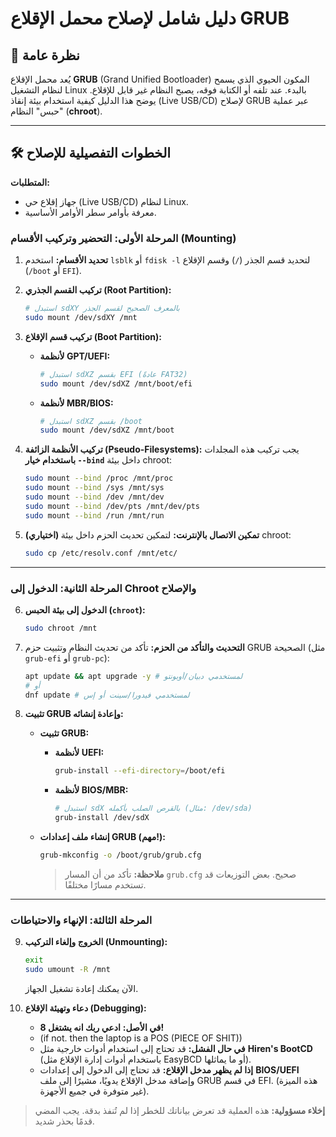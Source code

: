 # دليل شامل لإصلاح محمل الإقلاع GRUB

## 🚀 نظرة عامة

يُعد محمل الإقلاع **GRUB** (Grand Unified Bootloader) المكون الحيوي الذي يسمح لنظام التشغيل Linux بالبدء. عند تلفه أو الكتابة فوقه، يصبح النظام غير قابل للإقلاع. يوضح هذا الدليل كيفية استخدام بيئة إنقاذ (Live USB/CD) لإصلاح GRUB عبر عملية "حبس" النظام (**chroot**).

---

## 🛠️ الخطوات التفصيلية للإصلاح

**المتطلبات:**
* جهاز إقلاع حي (Live USB/CD) لنظام Linux.
* معرفة بأوامر سطر الأوامر الأساسية.

### المرحلة الأولى: التحضير وتركيب الأقسام (Mounting)

1.  **تحديد الأقسام:**
    استخدم `lsblk` أو `fdisk -l` لتحديد قسم الجذر (`/`) وقسم الإقلاع (`/boot` أو `EFI`).

2.  **تركيب القسم الجذري (Root Partition):**
    ```bash
    # استبدل sdXY بالمعرف الصحيح لقسم الجذر
    sudo mount /dev/sdXY /mnt
    ```

3.  **تركيب قسم الإقلاع (Boot Partition):**
    * **لأنظمة GPT/UEFI:**
        ```bash
        # استبدل sdXZ بقسم EFI (عادةً FAT32)
        sudo mount /dev/sdXZ /mnt/boot/efi
        ```
    * **لأنظمة MBR/BIOS:**
        ```bash
        # استبدل sdXZ بقسم /boot
        sudo mount /dev/sdXZ /mnt/boot
        ```

4.  **تركيب الأنظمة الزائفة (Pseudo-Filesystems):**
    يجب تركيب هذه المجلدات **باستخدام خيار `--bind`** داخل بيئة chroot:
    ```bash
    sudo mount --bind /proc /mnt/proc
    sudo mount --bind /sys /mnt/sys
    sudo mount --bind /dev /mnt/dev
    sudo mount --bind /dev/pts /mnt/dev/pts
    sudo mount --bind /run /mnt/run
    ```

5.  **(اختياري) تمكين الاتصال بالإنترنت:**
    لتمكين تحديث الحزم داخل بيئة chroot:
    ```bash
    sudo cp /etc/resolv.conf /mnt/etc/
    ```

---

### المرحلة الثانية: الدخول إلى Chroot والإصلاح

6.  **الدخول إلى بيئة الحبس (`chroot`):**
    ```bash
    sudo chroot /mnt
    ```

7.  **التحديث والتأكد من الحزم:**
    تأكد من تحديث النظام وتثبيت حزم GRUB الصحيحة (مثل `grub-efi` أو `grub-pc`):
    ```bash
    apt update && apt upgrade -y # لمستخدمي دبيان/أوبونتو
    # أو
    dnf update # لمستخدمي فيدورا/سينت أو إس
    ```

8.  **تثبيت GRUB وإعادة إنشائه:**

    * **تثبيت GRUB:**
        * **لأنظمة UEFI:**
            ```bash
            grub-install --efi-directory=/boot/efi
            ```
        * **لأنظمة BIOS/MBR:**
            ```bash
            # استبدل sdX بالقرص الصلب بأكمله (مثال: /dev/sda)
            grub-install /dev/sdX
            ```

    * **إنشاء ملف إعدادات GRUB (مهم!):**
        ```bash
        grub-mkconfig -o /boot/grub/grub.cfg
        ```
        > **ملاحظة:** تأكد من أن المسار `grub.cfg` صحيح. بعض التوزيعات قد تستخدم مسارًا مختلفًا.

---

### المرحلة الثالثة: الإنهاء والاحتياطات

9.  **الخروج وإلغاء التركيب (Unmounting):**
    ```bash
    exit
    sudo umount -R /mnt
    ```
    الآن يمكنك إعادة تشغيل الجهاز.

10. **دعاء وتهيئة الإقلاع (Debugging):**
    * **8 في الأصل:** **ادعي ربك انه يشتغل!**
    * (if not. then the laptop is a POS (PIECE OF SHIT))
    * **في حال الفشل:** قد تحتاج إلى استخدام أدوات خارجية مثل **Hiren's BootCD** (باستخدام أدوات إدارة الإقلاع مثل EasyBCD أو ما يماثلها).
    * **إذا لم يظهر مدخل الإقلاع:** قد تحتاج إلى الدخول إلى إعدادات **BIOS/UEFI** وإضافة مدخل الإقلاع يدويًا، مشيرًا إلى ملف GRUB في قسم EFI. (هذه الميزة غير متوفرة في جميع الأجهزة).

> **إخلاء مسؤولية:** هذه العملية قد تعرض بياناتك للخطر إذا لم تُنفذ بدقة. يجب المضي قدمًا بحذر شديد.
